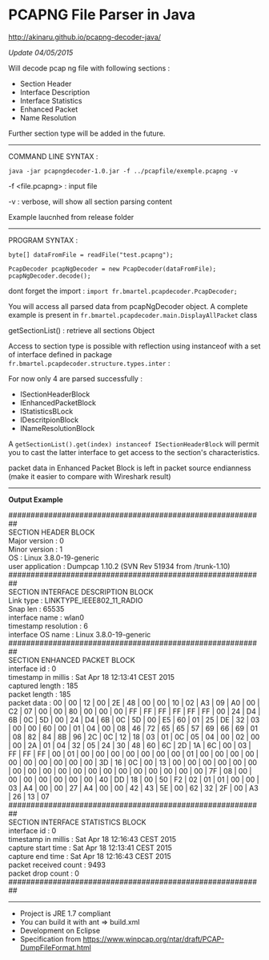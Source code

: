 # PCAPNG File Parser in Java #

http://akinaru.github.io/pcapng-decoder-java/

<i>Update 04/05/2015</i>

Will decode pcap ng file with following sections  :
* Section Header
* Interface Description
* Interface Statistics
* Enhanced Packet
* Name Resolution

Further section type will be added in the future.

<hr/>

COMMAND LINE SYNTAX : 

``java -jar pcapngdecoder-1.0.jar -f ../pcapfile/exemple.pcapng -v``

-f <file.pcapng> : input file

-v               : verbose, will show all section parsing content

Example laucnhed from release folder
<hr/>

PROGRAM SYNTAX :

``byte[] dataFromFile = readFile("test.pcapng");``

``PcapDecoder pcapNgDecoder = new PcapDecoder(dataFromFile);``
``pcapNgDecoder.decode();``

dont forget the import :
``import fr.bmartel.pcapdecoder.PcapDecoder;``

You will access all parsed data from pcapNgDecoder object.
A complete example is present in ``fr.bmartel.pcapdecoder.main.DisplayAllPacket`` class

getSectionList() : retrieve all sections Object

Access to section type is possible with reflection using instanceof with a set of interface defined in package ``fr.bmartel.pcapdecoder.structure.types.inter`` :

For now only 4 are parsed successfully :

* ISectionHeaderBlock
* IEnhancedPacketBlock
* IStatisticsBLock
* IDescritpionBlock
* INameResolutionBlock

A ``getSectionList().get(index) instanceof ISectionHeaderBlock`` will permit you to cast the latter interface to get access to the section's characteristics.

packet data in Enhanced Packet Block is left in packet source endianness (make it easier to compare with Wireshark result)

<hr/>

<b>Output Example</b>

##########################################################<br/>
SECTION HEADER BLOCK<br/>
Major version      : 0<br/>
Minor version      : 1<br/>
OS                 : Linux 3.8.0-19-generic<br/>
user application   : Dumpcap 1.10.2 (SVN Rev 51934 from /trunk-1.10)<br/>
##########################################################<br/>
SECTION INTERFACE DESCRIPTION BLOCK<br/>
Link type             : LINKTYPE_IEEE802_11_RADIO<br/>
Snap len              : 65535<br/>
interface name        : wlan0<br/>
timestamp resolution  : 6<br/>
interface OS name     : Linux 3.8.0-19-generic<br/>
##########################################################<br/>
SECTION ENHANCED PACKET BLOCK<br/>
interface id             : 0<br/>
timestamp in millis      : Sat Apr 18 12:13:41 CEST 2015<br/>
captured length          : 185<br/>
packet length            : 185<br/>
packet data              : 00 | 00 | 12 | 00 | 2E | 48 | 00 | 00 | 10 | 02 | A3 | 09 | A0 | 00 | C2 | 07 | 00 | 00 | 80 | 00 | 00 | 00 | FF | FF | FF | FF | FF | FF | 00 | 24 | D4 | 6B | 0C | 5D | 00 | 24 | D4 | 6B | 0C | 5D | 00 | E5 | 60 | 01 | 25 | DE | 32 | 03 | 00 | 00 | 60 | 00 | 01 | 04 | 00 | 08 | 46 | 72 | 65 | 65 | 57 | 69 | 66 | 69 | 01 | 08 | 82 | 84 | 8B | 96 | 2C | 0C | 12 | 18 | 03 | 01 | 0C | 05 | 04 | 00 | 02 | 00 | 00 | 2A | 01 | 04 | 32 | 05 | 24 | 30 | 48 | 60 | 6C | 2D | 1A | 6C | 00 | 03 | FF | FF | FF | 00 | 01 | 00 | 00 | 00 | 00 | 00 | 00 | 00 | 01 | 00 | 00 | 00 | 00 | 00 | 00 | 00 | 00 | 00 | 00 | 3D | 16 | 0C | 00 | 13 | 00 | 00 | 00 | 00 | 00 | 00 | 00 | 00 | 00 | 00 | 00 | 00 | 00 | 00 | 00 | 00 | 00 | 00 | 00 | 7F | 08 | 00 | 00 | 00 | 00 | 00 | 00 | 00 | 40 | DD | 18 | 00 | 50 | F2 | 02 | 01 | 01 | 00 | 00 | 03 | A4 | 00 | 00 | 27 | A4 | 00 | 00 | 42 | 43 | 5E | 00 | 62 | 32 | 2F | 00 | A3 | 26 | 13 | 07<br/>
##########################################################<br/>
SECTION INTERFACE STATISTICS BLOCK<br/>
interface id             : 0<br/>
timestamp in millis      : Sat Apr 18 12:16:43 CEST 2015<br/>
capture start time       : Sat Apr 18 12:13:41 CEST 2015<br/>
capture end time         : Sat Apr 18 12:16:43 CEST 2015<br/>
packet received count    : 9493<br/>
packet drop count        : 0<br/>
##########################################################<br/>

<hr/>

* Project is JRE 1.7 compliant
* You can build it with ant => build.xml
* Development on Eclipse 
* Specification from https://www.winpcap.org/ntar/draft/PCAP-DumpFileFormat.html
